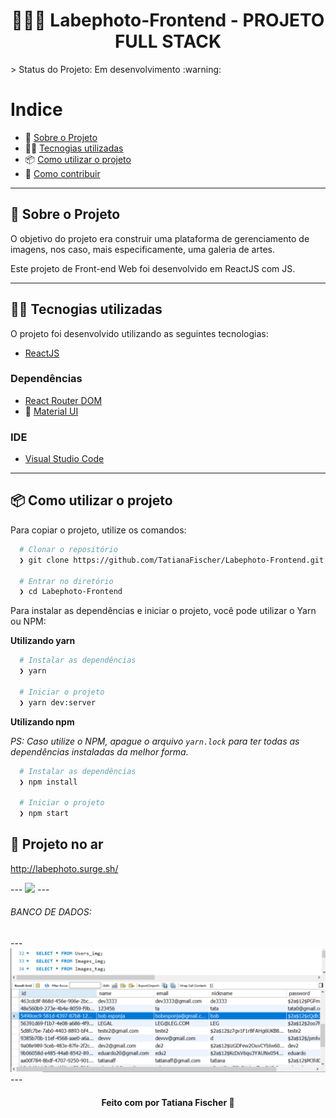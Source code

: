 <h1 align="center">
🎨🎨🎨 Labephoto-Frontend - PROJETO FULL STACK
</h1>

<p>
> Status do Projeto: Em desenvolvimento :warning:
</p>

# Indice

- :rocket: [Sobre o Projeto](#rocket-sobre-o-projeto)
- 👨‍💻️ [Tecnogias utilizadas](#%EF%B8%8F-tecnogias-utilizadas)
- 📦️ [Como utilizar o projeto](#%EF%B8%8F-como-utilizar-o-projeto)
- 🤔️ [Como contribuir](#%EF%B8%8F-como-contribuir)

---

## :rocket: Sobre o Projeto

 O objetivo do projeto era construir uma plataforma de gerenciamento de imagens, nos caso, mais especificamente, uma galeria de artes. 

Este projeto de Front-end Web foi desenvolvido em ReactJS com JS.

---

## 👨‍💻️ Tecnogias utilizadas

O projeto foi desenvolvido utilizando as seguintes tecnologias:

- [ReactJS](https://reactjs.org/)

### Dependências

- [React Router DOM](https://github.com/ReactTraining/react-router#readme)
- :nail_care: [Material UI](https://material-ui.com/)


### IDE

- [Visual Studio Code](https://code.visualstudio.com/)

---

## 📦️ Como utilizar o projeto

Para copiar o projeto, utilize os comandos:

```bash
  # Clonar o repositório
  ❯ git clone https://github.com/TatianaFischer/Labephoto-Frontend.git

  # Entrar no diretório
  ❯ cd Labephoto-Frontend
```

Para instalar as dependências e iniciar o projeto, você pode utilizar o Yarn ou NPM:

**Utilizando yarn**

```bash
  # Instalar as dependências
  ❯ yarn

  # Iniciar o projeto
  ❯ yarn dev:server
```

**Utilizando npm**

_PS: Caso utilize o NPM, apague o arquivo `yarn.lock` para ter todas as dependências instaladas da melhor forma._

```bash
  # Instalar as dependências
  ❯ npm install

  # Iniciar o projeto
  ❯ npm start
```


## 🚀 Projeto no ar
http://labephoto.surge.sh/

<p>
---
 <img src="./artLabe.gif"/>  
---
<h6> BANCO DE DADOS: </h6>
---
<img src="./Capturar.PNG"/>
--- 
</p>
<h4 align="center">
  Feito com por Tatiana Fischer 👋️
</h4>
